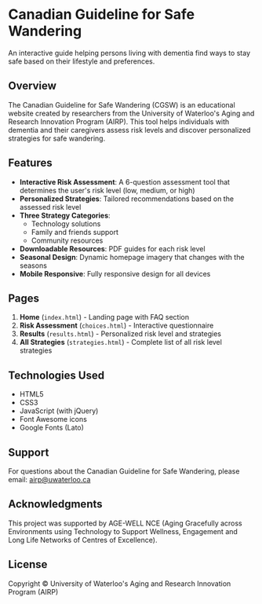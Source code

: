 # Canadian Guideline for Safe Wandering

An interactive guide helping persons living with dementia find ways to stay safe based on their lifestyle and preferences.

## Overview

The Canadian Guideline for Safe Wandering (CGSW) is an educational website created by researchers from the University of Waterloo's Aging and Research Innovation Program (AIRP). This tool helps individuals with dementia and their caregivers assess risk levels and discover personalized strategies for safe wandering.

## Features

- **Interactive Risk Assessment**: A 6-question assessment tool that determines the user's risk level (low, medium, or high)
- **Personalized Strategies**: Tailored recommendations based on the assessed risk level
- **Three Strategy Categories**:
  - Technology solutions
  - Family and friends support
  - Community resources
- **Downloadable Resources**: PDF guides for each risk level
- **Seasonal Design**: Dynamic homepage imagery that changes with the seasons
- **Mobile Responsive**: Fully responsive design for all devices

## Pages

1. **Home** (`index.html`) - Landing page with FAQ section
2. **Risk Assessment** (`choices.html`) - Interactive questionnaire
3. **Results** (`results.html`) - Personalized risk level and strategies
4. **All Strategies** (`strategies.html`) - Complete list of all risk level strategies

## Technologies Used

- HTML5
- CSS3
- JavaScript (with jQuery)
- Font Awesome icons
- Google Fonts (Lato)

## Support

For questions about the Canadian Guideline for Safe Wandering, please email: [airp@uwaterloo.ca](mailto:airp@uwaterloo.ca)

## Acknowledgments

This project was supported by AGE-WELL NCE (Aging Gracefully across Environments using Technology to Support Wellness, Engagement and Long Life Networks of Centres of Excellence).

## License

Copyright © University of Waterloo's Aging and Research Innovation Program (AIRP)